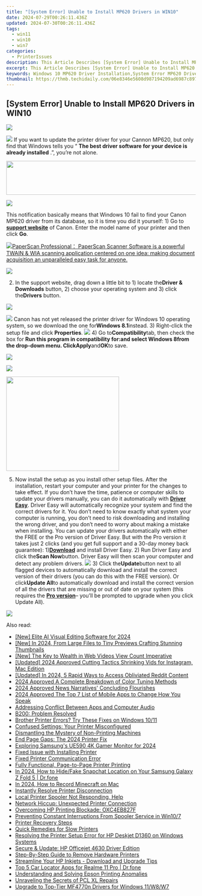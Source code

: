 ```yaml
---
title: "[System Error] Unable to Install MP620 Drivers in WIN10"
date: 2024-07-29T00:26:11.436Z
updated: 2024-07-30T00:26:11.436Z
tags:
  - win11
  - win10
  - win7
categories:
  - PrinterIssues
description: This Article Describes [System Error] Unable to Install MP620 Drivers in WIN10
excerpt: This Article Describes [System Error] Unable to Install MP620 Drivers in WIN10
keywords: Windows 10 MP620 Driver Installation,System Error MP620 Drivers for WIN10,Win 10 Driver Installation Issues,Installation Troubleshooting MP620 WIN10,MP620 Compatibility Issues with Win10,Troubleshooting WIN10 Driver Installation Error [System Error],Installing MP620 Drivers WIN10 Support Guide
thumbnail: https://thmb.techidaily.com/06e8346e5608d987194209ad6987c897b2a9a9792c4b565af91b063377adb915.jpg
---
```


## [System Error] Unable to Install MP620 Drivers in WIN10

<!-- affiliate ads begin -->
<a href="https://store.iobit.com/order/checkout.php?PRODS=1468905&QTY=1&AFFILIATE=108875&CART=1"><img src="https://secure.avangate.com/images/merchant/184260348236f9554fe9375772ff966e/ascscan_728x90.png" border="0"></a>
<!-- affiliate ads end -->
![](https://images.drivereasy.com/wp-content/uploads/2016/11/canon-pixma-mo620.jpg)  If you want to update the printer driver for your Cannon MP620, but only find that Windows tells you “   **The best driver software for your device is already installed** .”, you’re not alone.

<!-- affiliate ads begin -->
<a href="https://newchic.sjv.io/c/5597632/1659704/14420" target="_top" id="1659704"><img src="//a.impactradius-go.com/display-ad/14420-1659704" border="0" alt="" width="728" height="90"/></a><img height="0" width="0" src="https://imp.pxf.io/i/5597632/1659704/14420" style="position:absolute;visibility:hidden;" border="0" />
<!-- affiliate ads end -->
![](https://images.drivereasy.com/wp-content/uploads/2016/11/the-best-driver-software-for-your-device-is-already-installed-2.jpg)

This notification basically means that Windows 10 fail to find your Canon MP620 driver from its database, so it is time you did it yourself: 1) Go to [**support website**](https://www.usa.canon.com/internet/portal/us/home/support) of Canon. Enter the model name of your printer and then click **Go**.

<!-- affiliate ads begin -->
<a href="https://secure.2checkout.com/order/checkout.php?PRODS=37540879&QTY=1&AFFILIATE=108875&CART=1"><img src="https://paperscan.orpalis.com/img/content/You_prefer_to_use.png" border="0">PaperScan Professional： PaperScan Scanner Software is a powerful TWAIN & WIA scanning application centered on one idea: making document acquisition an unparalleled easy task for anyone.</a>
<!-- affiliate ads end -->
![](https://images.drivereasy.com/wp-content/uploads/2016/11/name-of-the-printer.jpg)

 2) In the support website, drag down a little bit to 1) locate the**Driver & Downloads** button, 2) choose your operating system and 3) click the**Drivers** button.

<!-- affiliate ads begin -->
<a href="https://secure.2checkout.com/order/checkout.php?PRODS=3727260&QTY=1&AFFILIATE=108875&CART=1"><img src="http://www.aiseesoft.com/avangate/30p/banner.jpg" border="0"></a>
<!-- affiliate ads end -->
![](https://images.drivereasy.com/wp-content/uploads/2016/11/pixma-mp620-driver-download-600x375.jpg) Canon has not yet released the printer driver for Windows 10 operating system, so we download the one for**Windows 8.1**instead. 3) Right-click the setup file and click **Properties**. ![](https://images.drivereasy.com/wp-content/uploads/2016/11/properties-setup.jpg) 4) Go to**Compatibility**tab, then check the box for **Run this program in compatibility for:**and select **Windows 8**from the drop-down menu. Click**Apply**and**OK**to save.

<!-- affiliate ads begin -->
<a href="https://secure.2checkout.com/order/checkout.php?PRODS=37100474&QTY=1&AFFILIATE=108875&CART=1"><img src="https://awario.com/images/pages/index/img-platform-ui-1280@1x.avif" border="0"></a>
<!-- affiliate ads end -->
![](https://images.drivereasy.com/wp-content/uploads/2016/11/run-this-program-in-compatibility-for-compatibility-mode.jpg)

<!-- affiliate ads begin -->
<a href="https://caperobbin.sjv.io/c/5597632/2006123/18460" target="_top" id="2006123"><img src="//a.impactradius-go.com/display-ad/18460-2006123" border="0" alt="" width="300" height="250"/></a><img height="0" width="0" src="https://imp.pxf.io/i/5597632/2006123/18460" style="position:absolute;visibility:hidden;" border="0" />
<!-- affiliate ads end -->
5) Now install the setup as you install other setup files. After the installation, restart your computer and your printer for the changes to take effect. If you don’t have the time, patience or computer skills to update your drivers manually, you can do it automatically with [**Driver Easy**](https://tools.techidaily.com/drivereasy/download/). Driver Easy will automatically recognize your system and find the correct drivers for it. You don’t need to know exactly what system your computer is running, you don’t need to risk downloading and installing the wrong driver, and you don’t need to worry about making a mistake when installing. You can update your drivers automatically with either the FREE or the Pro version of Driver Easy. But with the Pro version it takes just 2 clicks (and you get full support and a 30-day money back guarantee): 1)[**Download**](https://tools.techidaily.com/drivereasy/download/) and install Driver Easy. 2) Run Driver Easy and click the**Scan Now**button. Driver Easy will then scan your computer and detect any problem drivers. ![](https://images.drivereasy.com/wp-content/uploads/2017/04/img_58e761c841d8e.png) 3) Click the**Update**button next to all flagged devices to automatically download and install the correct version of their drivers (you can do this with the FREE version). Or click**Update All**to automatically download and install the correct version of all the drivers that are missing or out of date on your system (this requires the [**Pro version**](https://tools.techidaily.com/drivereasy/download/)– you’ll be prompted to upgrade when you click Update All).

![](https://images.drivereasy.com/wp-content/uploads/2017/04/img_58e7622d68cb0.jpg)

<ins class="adsbygoogle"
     style="display:block"
     data-ad-format="autorelaxed"
     data-ad-client="ca-pub-7571918770474297"
     data-ad-slot="1223367746"></ins>



<ins class="adsbygoogle"
     style="display:block"
     data-ad-client="ca-pub-7571918770474297"
     data-ad-slot="8358498916"
     data-ad-format="auto"
     data-full-width-responsive="true"></ins>





<span class="atpl-alsoreadstyle">Also read:</span>
<div><ul>
<li><a href="https://fox-hovers.techidaily.com/new-elite-ai-visual-editing-software-for-2024/"><u>[New] Elite AI Visual Editing Software for 2024</u></a></li>
<li><a href="https://vimeo-videos.techidaily.com/new-in-2024-from-large-files-to-tiny-previews-crafting-stunning-thumbnails/"><u>[New] In 2024, From Large Files to Tiny Previews  Crafting Stunning Thumbnails</u></a></li>
<li><a href="https://facebook-video-footage.techidaily.com/new-the-key-to-wealth-in-web-videos-view-count-imperative/"><u>[New] The Key to Wealth in Web Videos  View Count Imperative</u></a></li>
<li><a href="https://instagram-video-files.techidaily.com/updated-2024-approved-cutting-tactics-shrinking-vids-for-instagram-mac-edition/"><u>[Updated] 2024 Approved  Cutting Tactics  Shrinking Vids for Instagram, Mac Edition</u></a></li>
<li><a href="https://fox-direct.techidaily.com/updated-in-2024-5-rapid-ways-to-access-obliviated-reddit-content/"><u>[Updated] In 2024, 5 Rapid Ways to Access Obliviated Reddit Content</u></a></li>
<li><a href="https://fox-hovers.techidaily.com/2024-approved-a-complete-breakdown-of-color-tuning-methods/"><u>2024 Approved  A Complete Breakdown of Color Tuning Methods</u></a></li>
<li><a href="https://youtube-stream.techidaily.com/2024-approved-news-narratives-concluding-flourishes/"><u>2024 Approved  News Narratives' Concluding Flourishes</u></a></li>
<li><a href="https://video-capture.techidaily.com/2024-approved-the-top-7-list-of-mobile-apps-to-change-how-you-speak/"><u>2024 Approved  The Top 7 List of Mobile Apps to Change How You Speak</u></a></li>
<li><a href="https://win11.techidaily.com/addressing-conflict-between-apps-and-computer-audio/"><u>Addressing Conflict Between Apps and Computer Audio</u></a></li>
<li><a href="https://printer-issues.techidaily.com/b200-problem-resolved/"><u>B200: Problem Resolved</u></a></li>
<li><a href="https://printer-issues.techidaily.com/brother-printer-errors-try-these-fixes-on-windows-1011/"><u>Brother Printer Errors? Try These Fixes on Windows 10/11</u></a></li>
<li><a href="https://printer-issues.techidaily.com/confused-settings-your-printer-misconfigured/"><u>Confused Settings: Your Printer Misconfigured</u></a></li>
<li><a href="https://printer-issues.techidaily.com/dismantling-the-mystery-of-non-printing-machines/"><u>Dismantling the Mystery of Non-Printing Machines</u></a></li>
<li><a href="https://printer-issues.techidaily.com/end-page-gaps-the-2024-printer-fix/"><u>End Page Gaps: The 2024 Printer Fix</u></a></li>
<li><a href="https://some-techniques.techidaily.com/exploring-samsungs-ue590-4k-gamer-monitor-for-2024/"><u>Exploring Samsung's UE590 4K Gamer Monitor for 2024</u></a></li>
<li><a href="https://printer-issues.techidaily.com/fixed-issue-with-installing-printer/"><u>Fixed Issue with Installing Printer</u></a></li>
<li><a href="https://printer-issues.techidaily.com/fixed-printer-communication-error/"><u>Fixed Printer Communication Error</u></a></li>
<li><a href="https://printer-issues.techidaily.com/fully-functional-page-to-page-printer-printing/"><u>Fully Functional, Page-to-Page Printer Printing</u></a></li>
<li><a href="https://location-social.techidaily.com/in-2024-how-to-hidefake-snapchat-location-on-your-samsung-galaxy-z-fold-5-drfone-by-drfone-virtual-android/"><u>In 2024, How to Hide/Fake Snapchat Location on Your Samsung Galaxy Z Fold 5 | Dr.fone</u></a></li>
<li><a href="https://screen-recording.techidaily.com/in-2024-how-to-record-minecraft-on-mac/"><u>In 2024, How to Record Minecraft on Mac</u></a></li>
<li><a href="https://printer-issues.techidaily.com/instantly-resolve-printer-disconnection/"><u>Instantly Resolve Printer Disconnection</u></a></li>
<li><a href="https://printer-issues.techidaily.com/local-printer-spooler-not-responding-help/"><u>Local Printer Spooler Not Responding, Help</u></a></li>
<li><a href="https://printer-issues.techidaily.com/network-hiccup-unexpected-printer-connection/"><u>Network Hiccup: Unexpected Printer Connection</u></a></li>
<li><a href="https://printer-issues.techidaily.com/overcoming-hp-printing-blockade-oxc4eb827f/"><u>Overcoming HP Printing Blockade: OXC4EB827F</u></a></li>
<li><a href="https://printer-issues.techidaily.com/preventing-constant-interruptions-from-spooler-service-in-win107/"><u>Preventing Constant Interruptions From Spooler Service in Win10/7</u></a></li>
<li><a href="https://printer-issues.techidaily.com/printer-recovery-steps/"><u>Printer Recovery Steps</u></a></li>
<li><a href="https://printer-issues.techidaily.com/quick-remedies-for-slow-printers/"><u>Quick Remedies for Slow Printers</u></a></li>
<li><a href="https://printer-issues.techidaily.com/resolving-the-printer-setup-error-for-hp-deskjet-d1360-on-windows-systems/"><u>Resolving the Printer Setup Error for HP Deskjet D1360 on Windows Systems</u></a></li>
<li><a href="https://printer-issues.techidaily.com/secure-and-update-hp-officejet-4630-driver-edition/"><u>Secure & Update: HP Officejet 4630 Driver Edition</u></a></li>
<li><a href="https://printer-issues.techidaily.com/step-by-step-guide-to-remove-hardware-printers/"><u>Step-By-Step Guide to Remove Hardware Printers</u></a></li>
<li><a href="https://printer-issues.techidaily.com/streamline-your-hp-inkjets-download-and-upgrade-tips/"><u>Streamline Your HP Inkjets - Download and Upgrade Tips</u></a></li>
<li><a href="https://android-location-track.techidaily.com/top-5-car-locator-apps-for-realme-11-pro-drfone-by-drfone-virtual-android/"><u>Top 5 Car Locator Apps for Realme 11 Pro | Dr.fone</u></a></li>
<li><a href="https://printer-issues.techidaily.com/understanding-and-solving-epson-printing-anomalies/"><u>Understanding and Solving Epson Printing Anomalies</u></a></li>
<li><a href="https://printer-issues.techidaily.com/unraveling-the-secrets-of-pcl-xl-repairs/"><u>Unraveling the Secrets of PCL XL Repairs</u></a></li>
<li><a href="https://printer-issues.techidaily.com/upgrade-to-top-tier-mf4770n-drivers-for-windows-11w8w7/"><u>Upgrade to Top-Tier MF4770n Drivers for Windows 11/W8/W7</u></a></li>
</ul></div>
